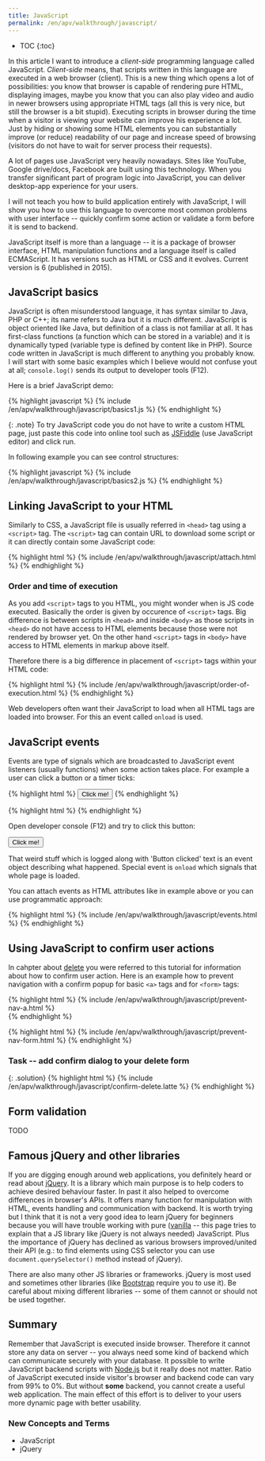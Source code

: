 ```yaml
---
title: JavaScript
permalink: /en/apv/walkthrough/javascript/
---
```


* TOC
{:toc}

In this article I want to introduce a *client-side* programming language called JavaScript.
*Client-side* means, that scripts written in this language are executed in a web browser (client).
This is a new thing which opens a lot of possibilities: you know that browser is capable of
rendering pure HTML, displaying images, maybe you know that you can also play video and audio
in newer browsers using appropriate HTML tags (all this is very nice, but still the browser is a bit
stupid). Executing scripts in browser during the time when a visitor is viewing your website can
improve his experience a lot. Just by hiding or showing some HTML elements you can substantially
improve (or reduce) readability of our page and increase speed of browsing (visitors do not have to wait
for server process their requests).

A lot of pages use JavaScript very heavily nowadays. Sites like YouTube, Google drive/docs, Facebook
are built using this technology. When you transfer significant part of program logic into JavaScript,
you can deliver desktop-app experience for your users.

I will not teach you how to build application entirely with JavaScript, I will show you how to use
this language to overcome most common problems with user interface -- quickly confirm some action or
validate a form before it is send to backend.

JavaScript itself is more than a language -- it is a package of browser interface, HTML manipulation
functions and a language itself is called ECMAScript. It has versions such as HTML or CSS and it evolves.
Current version is 6 (published in 2015).

## JavaScript basics
JavaScript is often misunderstood language, it has syntax similar to Java, PHP or C++; its name refers
to Java but it is much different. JavaScript is object oriented like Java, but definition of a class
is not familiar at all. It has first-class functions (a function which can be stored in a variable) and
it is dynamically typed (variable type is defined by content like in PHP). Source code written in JavaScript
is much different to anything you probably know. I will start with some basic examples which I believe
would not confuse yout at all; `console.log()` sends its output to developer tools (F12).

Here is a brief JavaScript demo:

{% highlight javascript %}
{% include /en/apv/walkthrough/javascript/basics1.js %}
{% endhighlight %}

{: .note}
To try JavaScript code you do not have to write a custom HTML page, just paste this code into online
tool such as [JSFiddle](https://jsfiddle.net) (use JavaScript editor) and click run.

In following example you can see control structures:

{% highlight javascript %}
{% include /en/apv/walkthrough/javascript/basics2.js %}
{% endhighlight %}

## Linking JavaScript to your HTML
Similarly to CSS, a JavaScript file is usually referred in `<head>` tag using a `<script>` tag.
The `<script>` tag can contain URL to download some script or it can directly contain some
JavaScript code:

{% highlight html %}
{% include /en/apv/walkthrough/javascript/attach.html %}
{% endhighlight %}

### Order and time of execution
As you add `<script>` tags to you HTML, you might wonder when is JS code executed.
Basically the order is given by occurence of `<script>` tags. Big difference is between
scripts in `<head>` and inside `<body>` as those scripts in `<head>` do not have access
to HTML elements because those were not rendered by browser yet. On the other hand `<script>`
tags in `<body>` have access to HTML elements in markup above itself.

Therefore there is a big difference in placement of `<script>` tags within your HTML code:

{% highlight html %}
{% include /en/apv/walkthrough/javascript/order-of-execution.html %}
{% endhighlight %}

Web developers often want their JavaScript to load when all HTML tags are loaded into browser.
For this an event called `onload` is used.

## JavaScript events
Events are type of signals which are broadcasted to JavaScript event listeners (usually functions)
when some action takes place. For example a user can click a button or a timer ticks:

{% highlight html %}
    <button onclick="clickButtonHandler(event)">Click me!</button>
{% endhighlight %}

{% highlight html %}
    <script type="text/javascript">
        function clickButtonHandler(event) {
            console.log('Button clicked', event);
        }
    </script>
{% endhighlight %}

Open developer console (F12) and try to click this button:

<button onclick="clickButtonHandler(event)">Click me!</button>
<script type="text/javascript">
    function clickButtonHandler(event) {
        console.log('Button clicked', event);
    }
</script>

That weird stuff which is logged along with 'Button clicked' text is an event object describing
what happened. Special event is `onload` which signals that whole page is loaded.

You can attach events as HTML attributes like in example above or you can use programmatic approach:

{% highlight html %}
{% include /en/apv/walkthrough/javascript/events.html %}
{% endhighlight %}

## Using JavaScript to confirm user actions
In cahpter about [delete](/en/apv/walkthrough/backend-delete) you were referred to this tutorial
for information about how to confirm user action. Here is an example how to prevent navigation
with a confirm popup for basic `<a>` tags and for `<form>` tags:

{% highlight html %}
{% include /en/apv/walkthrough/javascript/prevent-nav-a.html %}    
{% endhighlight %}

{% highlight html %}
{% include /en/apv/walkthrough/javascript/prevent-nav-form.html %}
{% endhighlight %}

### Task -- add confirm dialog to your delete form

{: .solution}
{% highlight html %}
{% include /en/apv/walkthrough/javascript/confirm-delete.latte %}
{% endhighlight %}

## Form validation
TODO

## Famous jQuery and other libraries
If you are digging enough around web applications, you definitely heard or read about
[jQuery](https://jquery.com). It is a library which main purpose is to help coders to achieve
desired behaviour faster. In past it also helped to overcome differences in browser's APIs.
It offers many function for manipulation with HTML, events handling and communication with backend.
It is worth trying but I think that it is not a very good idea to learn jQuery for beginners
because you will have trouble working with pure ([vanilla](http://vanilla-js.com/) -- this page
tries to explain that a JS library like jQuery is not always needed) JavaScript.
Plus the importance of jQuery has declined as various browsers improved/united their API
(e.g.: to find elements using CSS selector you can use `document.querySelector()` method
instead of jQuery).

There are also many other JS libraries or frameworks. jQuery is most used and sometimes other
libraries (like [Bootstrap](/en/apv/walkthrough/css/bootstrap/) require you to use it).
Be careful about mixing different libraries -- some of them cannot or should not be used together.

## Summary
Remember that JavaScript is executed inside browser. Therefore it cannot store any data on server --
you always need some kind of backend which can communicate securely with your database.
It possible to write JavaScript backend scripts with [Node.js](https://nodejs.org/) but it
really does not matter. Ratio of JavaScript executed inside visitor's browser and backend code
can vary from 99% to 0%. But without **some** backend, you cannot create a useful web application.
The main effect of this effort is to deliver to your users more dynamic page with better usability.

### New Concepts and Terms
- JavaScript
- jQuery
